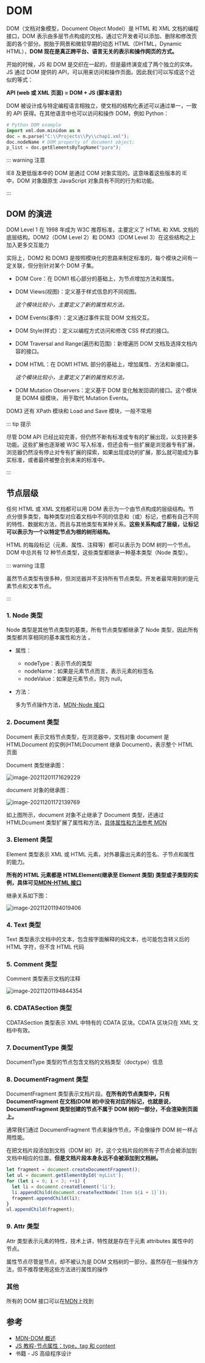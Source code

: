 # DOM

DOM（文档对象模型，Document Object Model）是 HTML 和 XML 文档的编程接口，DOM 表示由多层节点构成的文档，通过它开发者可以添加、删除和修改页面的各个部分。脱胎于网景和微软早期的动态 HTML（DHTML，Dynamic HTML），**DOM 现在是真正跨平台、语言无关的表示和操作网页的方式。**

开始的时候，JS 和 DOM 是交织在一起的，但是最终演变成了两个独立的实体。JS 通过 DOM 提供的 API，可以用来访问和操作页面。因此我们可以写成这个近似的等式：

**API (web 或 XML 页面) = DOM + JS (脚本语言)**

DOM 被设计成与特定编程语言相独立，使文档的结构化表述可以通过单一，一致的 API 获得。在其他语言中也可以访问和操作 DOM，例如 Python：

```python
# Python DOM example
import xml.dom.minidom as m
doc = m.parse("C:\\Projects\\Py\\chap1.xml");
doc.nodeName # DOM property of document object;
p_list = doc.getElementsByTagName("para");
```

::: warning 注意

IE8 及更低版本中的 DOM 是通过 COM 对象实现的。这意味着这些版本的 IE 中，DOM 对象跟原生 JavaScript 对象具有不同的行为和功能。

:::

## DOM 的演进

DOM Level 1 在 1998 年成为 W3C 推荐标准，主要定义了 HTML 和 XML 文档的底层结构。DOM2（DOM Level 2）和 DOM3（DOM Level 3）在这些结构之上加入更多交互能力

实际上，DOM2 和 DOM3 是按照模块化的思路来制定标准的，每个模块之间有一定关联，但分别针对某个 DOM 子集。

- DOM Core：在 DOM1 核心部分的基础上，为节点增加方法和属性。

- DOM Views(视图)：定义基于样式信息的不同视图。

  _这个模块比较小，主要定义了新的属性和方法。_

- DOM Events(事件）：定义通过事件实现 DOM 文档交互。

- DOM Style(样式)：定义以编程方式访问和修改 CSS 样式的接口。

- DOM Traversal and Range(遍历和范围)：新增遍历 DOM 文档及选择文档内容的接口。

- DOM HTML：在 DOM1 HTML 部分的基础上，增加属性、方法和新接口。

  _这个模块比较小，主要定义了新的属性和方法。_

- DOM Mutation Observers：定义基于 DOM 变化触发回调的接口。这个模块是 DOM4 级模块，
  用于取代 Mutation Events。

DOM3 还有 XPath 模块和 Load and Save 模块，一般不常用

::: tip 提示

尽管 DOM API 已经比较完善，但仍然不断有标准或专有的扩展出现，以支持更多功能。这些扩展也逐渐被 W3C 写入标准，但还会有一些扩展是浏览器专有扩展，浏览器仍然没有停止对专有扩展的探索，如果出现成功的扩展，那么就可能成为事实标准，或者最终被整合到未来的标准中。

:::

## 节点层级

任何 HTML 或 XML 文档都可以用 DOM 表示为一个由节点构成的层级结构。节点分很多类型，每种类型对应着文档中不同的信息和（或）标记，也都有自己不同的特性、数据和方法，而且与其他类型有某种关系。**这些关系构成了层级，让标记可以表示为一个以特定节点为根的树形结构。**

HTML 的每段标记（元素、属性、注释等）都可以表示为 DOM 树的一个节点。DOM 中总共有 12 种节点类型，这些类型都继承一种基本类型（Node 类型）。

::: warning 注意

虽然节点类型有很多种，但浏览器并不支持所有节点类型。开发者最常用到的是元素节点和文本节点。

:::

### 1. Node 类型

Node 类型是其他节点类型的基类，所有节点类型都继承了 Node 类型，因此所有类型都共享相同的基本属性和方法 。

- 属性：

  - nodeType：表示节点的类型
  - nodeName：如果是元素节点而言，表示元素的标签名
  - nodeValue：如果是元素节点，则为 null。

- 方法：

  多为节点操作方法，[MDN-Node 接口](https://developer.mozilla.org/zh-CN/docs/Web/API/Node)

### 2. Document 类型

Document 表示文档节点类型，在浏览器中，文档对象 document 是 HTMLDocument 的实例(HTMLDocument 继承 Document)，表示整个 HTML 页面

Document 类型继承图：

![image-20211201171629229](/img/58.png)

document 对象的继承图：

![image-20211201172139769](/img/59.png)

如上图所示，document 对象不止继承了 Document 类型，还通过 HTMLDcument 类型扩展了属性和方法，[具体属性和方法参考 MDN](https://developer.mozilla.org/zh-CN/docs/Web/API/Document)

### 3. Element 类型

Element 类型表示 XML 或 HTML 元素，对外暴露出元素的签名、子节点和属性的能力。

**所有的 HTML 元素都是 HTMLElement(继承至 Element 类型) 类型或子类型的实例，具体可见[MDN-HTML 接口](https://developer.mozilla.org/zh-CN/docs/Web/API/Document_Object_Model#html_%E6%8E%A5%E5%8F%A3)**

继承关系如下图：

![image-20211201194019406](/img/60.png)

### 4. Text 类型

Text 类型表示文档中的文本，包含按字面解释的纯文本，也可能包含转义后的 HTML 字符，但不含 HTML 代码

### 5. Comment 类型

Comment 类型表示文档的注释

![image-20211201194844354](/img/61.png)

### 6. CDATASection 类型

CDATASection 类型表示 XML 中特有的 CDATA 区块。CDATA 区块只在 XML 文档中有效。

### 7. DocumentType 类型

DocumentType 类型的节点包含文档的文档类型（doctype）信息

### 8. DocumentFragment 类型

DocumentFragment 类型表示文档片段。**在所有的节点类型中，只有 DocumentFragment 在文档(DOM 树)中没有对应的标记，也就是说，DocumentFragment 类型创建的节点不属于 DOM 树的一部分，不会渲染到页面上。**

通常我们通过 DocumentFragment 节点来操作节点，不会像操作 DOM 树一样占用性能。

在把文档片段添加到文档（DOM 树）时，这个文档片段的所有子节点会被添加到文档中相应的位置。**但是文档片段本身永远不会被添加到文档树。**

```js
let fragment = document.createDocumentFragment();
let ul = document.getElementById('myList');
for (let i = 0; i < 3; ++i) {
  let li = document.createElement('li');
  li.appendChild(document.createTextNode(`Item ${i + 1}`));
  fragment.appendChild(li);
}
ul.appendChild(fragment);
```

### 9. Attr 类型

Attr 类型表示元素的特性，技术上讲，特性就是存在于元素 attributes 属性中的节点。

属性节点尽管是节点，却不被认为是 DOM 文档树的一部分。虽然存在一些操作方法，但不推荐使用这些方法进行属性的操作

### 其他

所有的 DOM 接口可以在[MDN](https://developer.mozilla.org/zh-CN/docs/Web/API/Document_Object_Model)上找到

## 参考

- [MDN-DOM 概述](https://developer.mozilla.org/zh-CN/docs/Web/API/Document_Object_Model/Introduction)
- [JS 教程-节点属性：type，tag 和 content](https://zh.javascript.info/basic-dom-node-properties)
- 书籍 - JS 高级程序设计
